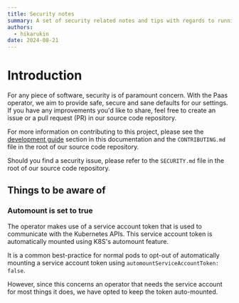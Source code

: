 ```yaml
---
title: Security notes
summary: A set of security related notes and tips with regards to running the Paas operator.
authors:
  - hikarukin
date: 2024-08-21
---
```


# Introduction

For any piece of software, security is of paramount concern. With the Paas operator,
we aim to provide safe, secure and sane defaults for our settings. If you have any
improvements you'd like to share, feel free to create an issue or a pull request (PR)
in our source code repository.

For more information on contributing to this project, please see the
[development guide](/development-guide) section in this documentation and the
`CONTRIBUTING.md` file in the root of our source code repository.

Should you find a security issue, please refer to the `SECURITY.md` file in the
root of our source code repository.

## Things to be aware of

### Automount is set to true

The operator makes use of a service account token that is used to communicate
with the Kubernetes APIs. This service account token is automatically mounted
using K8S's automount feature.

It is a common best-practice for normal pods to opt-out of automatically mounting
a service account token using `automountServiceAccountToken: false`.

However, since this concerns an operator that needs the service account for most
things it does, we have opted to keep the token auto-mounted.